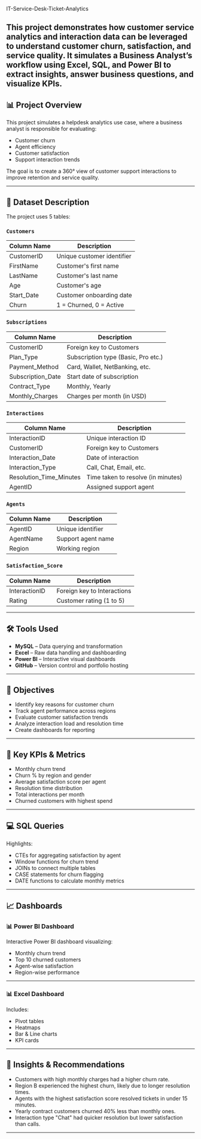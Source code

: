 IT-Service-Desk-Ticket-Analytics

This project demonstrates how customer service analytics and interaction data can be leveraged to understand customer churn, satisfaction, and service quality. It simulates a Business Analyst’s workflow using Excel, SQL, and Power BI to extract insights, answer business questions, and visualize KPIs.
---

## 📊 Project Overview

This project simulates a helpdesk analytics use case, where a business analyst is responsible for evaluating:
- Customer churn
- Agent efficiency
- Customer satisfaction
- Support interaction trends

The goal is to create a 360° view of customer support interactions to improve retention and service quality.

---

## 🧾 Dataset Description

The project uses 5 tables:

### `Customers`
| Column Name  | Description                     |
|--------------|----------------------------------|
| CustomerID   | Unique customer identifier       |
| FirstName    | Customer's first name            |
| LastName     | Customer's last name             |
| Age          | Customer's age                   |
| Start_Date   | Customer onboarding date         |
| Churn        | 1 = Churned, 0 = Active          |

### `Subscriptions`
| Column Name        | Description                        |
|--------------------|------------------------------------|
| CustomerID         | Foreign key to Customers           |
| Plan_Type          | Subscription type (Basic, Pro etc.)|
| Payment_Method     | Card, Wallet, NetBanking, etc.     |
| Subscription_Date  | Start date of subscription         |
| Contract_Type      | Monthly, Yearly                    |
| Monthly_Charges    | Charges per month (in USD)         |

### `Interactions`
| Column Name             | Description                         |
|-------------------------|-------------------------------------|
| InteractionID           | Unique interaction ID               |
| CustomerID              | Foreign key to Customers            |
| Interaction_Date        | Date of interaction                 |
| Interaction_Type        | Call, Chat, Email, etc.             |
| Resolution_Time_Minutes| Time taken to resolve (in minutes)  |
| AgentID                 | Assigned support agent              |

### `Agents`
| Column Name   | Description                |
|---------------|----------------------------|
| AgentID       | Unique identifier          |
| AgentName     | Support agent name         |
| Region        | Working region             |

### `Satisfaction_Score`
| Column Name      | Description                    |
|------------------|--------------------------------|
| InteractionID    | Foreign key to Interactions    |
| Rating           | Customer rating (1 to 5)       |

---

## 🛠 Tools Used

- **MySQL** – Data querying and transformation
- **Excel** – Raw data handling and dashboarding
- **Power BI** – Interactive visual dashboards
- **GitHub** – Version control and portfolio hosting

---

## 🎯 Objectives

- Identify key reasons for customer churn
- Track agent performance across regions
- Evaluate customer satisfaction trends
- Analyze interaction load and resolution time
- Create dashboards for reporting

---

## 📌 Key KPIs & Metrics

- Monthly churn trend
- Churn % by region and gender
- Average satisfaction score per agent
- Resolution time distribution
- Total interactions per month
- Churned customers with highest spend

---

## 💻 SQL Queries

Highlights:
- CTEs for aggregating satisfaction by agent
- Window functions for churn trend
- JOINs to connect multiple tables
- CASE statements for churn flagging
- DATE functions to calculate monthly metrics

---

## 📈 Dashboards

### 📊 Power BI Dashboard
Interactive Power BI dashboard visualizing:
- Monthly churn trend
- Top 10 churned customers
- Agent-wise satisfaction
- Region-wise performance

---

### 📊 Excel Dashboard

Includes:
- Pivot tables
- Heatmaps
- Bar & Line charts
- KPI cards
---

## 📌 Insights & Recommendations

- Customers with high monthly charges had a higher churn rate.
- Region B experienced the highest churn, likely due to longer resolution times.
- Agents with the highest satisfaction score resolved tickets in under 15 minutes.
- Yearly contract customers churned 40% less than monthly ones.
- Interaction type "Chat" had quicker resolution but lower satisfaction than calls.

---

